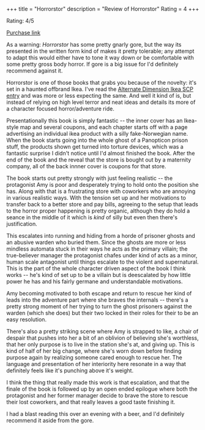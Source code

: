 +++
title = "Horrorstor"
description = "Review of Horrorstor"
Rating = 4
+++

Rating: 4/5

[Purchase link](https://www.amazon.com/Horrorstor-Novel-Grady-Hendrix/dp/1594745269)

As a warning: _Horrorstor_ has some pretty gnarly gore, but the way its presented in the written form kind of makes it pretty tolerable; any attempt to adapt this would either have to tone it way down or be comfortable with some pretty gross body horror. If gore is a big issue for I'd definitely recommend against it.

Horrorstor is one of those books that grabs you because of the novelty: it's set in a haunted offbrand Ikea. I've read the [Alternate Dimension Ikea SCP entry](https://scp-wiki.wikidot.com/scp-3008) and was more or less expecting the same. And well it kind of is, but instead of relying on high level terror and neat ideas and details its more of a character focused horror/adventure ride.

Presentationally this book is simply fantastic -- the inner cover has an Ikea-style map and several coupons, and each chapter starts off with a page advertising an individual ikea product with a silly fake-Norwegian name. When the book starts going into the whole ghost of a Panopticon prison stuff, the products shown get turned into torture devices, which was a fantastic surprise I didn't notice until I'd almost finished the book. After the end of the book and the reveal that the store is bought out by a maternity company, all of the back innner cover is coupons for that store.

The book starts out pretty strongly with just feeling realistic -- the protagonist Amy is poor and desperately trying to hold onto the position she has. Along with that is a frustrating store with coworkers who are annoying in various realistic ways. With the tension set up and her motivations to transfer back to a better store and pay bills, agreeing to the setup that leads to the horror proper happening is pretty organic, although they do hold a seance in the middle of it which is _kind_ of silly but even then there's justification.

This escalates into running and hiding from a horde of prisoner ghosts and an abusive warden who buried them. Since the ghosts are more or less mindless automata stuck in their ways he acts as the primary villain; the true-believer manager the protagonist chafes under kind of acts as a minor, human scale antagonist until things escalate to the violent and supernatural. This is the part of the whole character driven aspect of the book I think works -- he's kind of set up to be a villain but is deescalated by how little power he has and his fairly germane and understandable motivations.

Amy becoming motivated to both escape and return to rescue her kind of leads into the adventure part where she braves the internals -- there's a pretty strong moment of her trying to turn the ghost prisoners against the warden (which she does) but their two locked in their roles for their to be an easy resolution.

There's also a pretty striking scene where Amy is strapped to like, a chair of despair that pushes into her a bit of an oblivion of believing she's worthless, that her only purpose is to live in the station she's at, and giving up. This is kind of half of her big change, where she's worn down before finding purpose again by realizing someone cared enough to rescue her. The language and presentation of her interiority here resonate in a way that definitely feels like it's punching above it's weight. 

I think the thing that really made this work is that escalation, and that the finale of the book is followed up by an open ended epilogue where both the protagonist and her former manager decide to brave the store to rescue their lost coworkers, and that really leaves a good taste finishing it.

I had a blast reading this over an evening with a beer, and I'd definitely recommend it aside from the gore.
